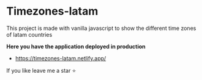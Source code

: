 # Timezones-latam
This project is made with vanilla javascript to show the different time zones of latam countries

**Here you have the application deployed in production** 
- https://timezones-latam.netlify.app/

If you like leave me a star ⭐
